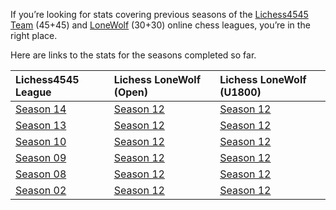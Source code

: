 If you’re looking for stats covering previous seasons of the
[Lichess4545](https://www.lichess4545.com/)
[Team](https://www.lichess4545.com/team4545/) (45+45) and
[LoneWolf](https://www.lichess4545.com/lonewolf/) (30+30) online chess
leagues, you’re in the right place.

Here are links to the stats for the seasons completed so far.

<table>
<thead>
<tr class="header">
<th style="text-align: left;">Lichess4545 League</th>
<th style="text-align: left;">Lichess LoneWolf (Open)</th>
<th style="text-align: left;">Lichess LoneWolf (U1800)</th>
</tr>
</thead>
<tbody>
<tr class="odd">
<td style="text-align: left;"><a href="https://rahulan-c.github.io/lichess4545-stats/reports/stats_4545_s14.html">Season 14</a></td>
<td style="text-align: left;"><a href="https://rahulan-c.github.io/lichess4545-stats/reports/stats_lwopen_s12.html">Season 12</a></td>
<td style="text-align: left;"><a href="https://rahulan-c.github.io/lichess4545-stats/reports/stats_lwu1800_s12.html">Season 12</a></td>
</tr>
<tr class="even">
<td style="text-align: left;"><a href="https://rahulan-c.github.io/lichess4545-stats/reports/stats_4545_s13.html">Season 13</a></td>
<td style="text-align: left;"><a href="https://rahulan-c.github.io/lichess4545-stats/reports/stats_lwopen_s12.html">Season 12</a></td>
<td style="text-align: left;"><a href="https://rahulan-c.github.io/lichess4545-stats/reports/stats_lwu1800_s12.html">Season 12</a></td>
</tr>
<tr class="odd">
<td style="text-align: left;"><a href="https://rahulan-c.github.io/lichess4545-stats/reports/stats_4545_s10.html">Season 10</a></td>
<td style="text-align: left;"><a href="https://rahulan-c.github.io/lichess4545-stats/reports/stats_lwopen_s12.html">Season 12</a></td>
<td style="text-align: left;"><a href="https://rahulan-c.github.io/lichess4545-stats/reports/stats_lwu1800_s12.html">Season 12</a></td>
</tr>
<tr class="even">
<td style="text-align: left;"><a href="https://rahulan-c.github.io/lichess4545-stats/reports/stats_4545_s09.html">Season 09</a></td>
<td style="text-align: left;"><a href="https://rahulan-c.github.io/lichess4545-stats/reports/stats_lwopen_s12.html">Season 12</a></td>
<td style="text-align: left;"><a href="https://rahulan-c.github.io/lichess4545-stats/reports/stats_lwu1800_s12.html">Season 12</a></td>
</tr>
<tr class="odd">
<td style="text-align: left;"><a href="https://rahulan-c.github.io/lichess4545-stats/reports/stats_4545_s08.html">Season 08</a></td>
<td style="text-align: left;"><a href="https://rahulan-c.github.io/lichess4545-stats/reports/stats_lwopen_s12.html">Season 12</a></td>
<td style="text-align: left;"><a href="https://rahulan-c.github.io/lichess4545-stats/reports/stats_lwu1800_s12.html">Season 12</a></td>
</tr>
<tr class="even">
<td style="text-align: left;"><a href="https://rahulan-c.github.io/lichess4545-stats/reports/stats_4545_s02.html">Season 02</a></td>
<td style="text-align: left;"><a href="https://rahulan-c.github.io/lichess4545-stats/reports/stats_lwopen_s12.html">Season 12</a></td>
<td style="text-align: left;"><a href="https://rahulan-c.github.io/lichess4545-stats/reports/stats_lwu1800_s12.html">Season 12</a></td>
</tr>
</tbody>
</table>

